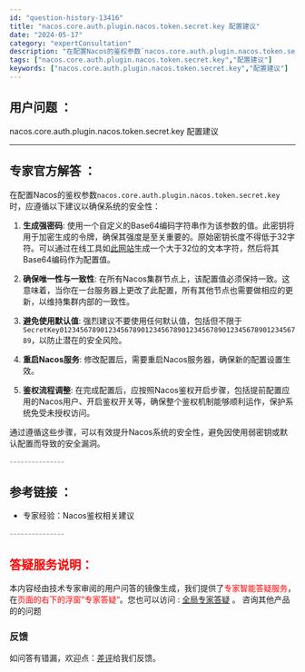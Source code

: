 ```yaml
---
id: "question-history-13416"
title: "nacos.core.auth.plugin.nacos.token.secret.key 配置建议"
date: "2024-05-17"
category: "expertConsultation"
description: "在配置Nacos的鉴权参数`nacos.core.auth.plugin.nacos.token.secret.key`时，应遵循以下建议以确保系统的安全性：1. **生成强密码**: 使用一个自定义的Base64编码字符串作为该参数的值。此密钥将用于加密生成的令牌，确保其强度是至关重要的。原始密钥"
tags: ["nacos.core.auth.plugin.nacos.token.secret.key","配置建议"]
keywords: ["nacos.core.auth.plugin.nacos.token.secret.key","配置建议"]
---
```


## 用户问题 ： 
 nacos.core.auth.plugin.nacos.token.secret.key 配置建议  

---------------
## 专家官方解答 ：

在配置Nacos的鉴权参数`nacos.core.auth.plugin.nacos.token.secret.key`时，应遵循以下建议以确保系统的安全性：

1. **生成强密码**: 使用一个自定义的Base64编码字符串作为该参数的值。此密钥将用于加密生成的令牌，确保其强度是至关重要的。原始密钥长度不得低于32字符。可以通过在线工具如[此网站](https://base64.us)生成一个大于32位的文本字符，然后将其Base64编码作为配置值。

2. **确保唯一性与一致性**: 在所有Nacos集群节点上，该配置值必须保持一致。这意味着，当你在一台服务器上更改了此配置，所有其他节点也需要做相应的更新，以维持集群内部的一致性。

3. **避免使用默认值**: 强烈建议不要使用任何默认值，包括但不限于`SecretKey012345678901234567890123456789012345678901234567890123456789`，以防止潜在的安全风险。

4. **重启Nacos服务**: 修改配置后，需要重启Nacos服务器，确保新的配置设置生效。

5. **鉴权流程调整**: 在完成配置后，应按照Nacos鉴权开启步骤，包括提前配置应用的Nacos用户、开启鉴权开关等，确保整个鉴权机制能够顺利运作，保护系统免受未授权访问。

通过遵循这些步骤，可以有效提升Nacos系统的安全性，避免因使用弱密钥或默认配置而导致的安全漏洞。


<font color="#949494">---------------</font> 


## 参考链接 ：

* 专家经验：Nacos鉴权相关建议 


 <font color="#949494">---------------</font> 
 


## <font color="#FF0000">答疑服务说明：</font> 

本内容经由技术专家审阅的用户问答的镜像生成，我们提供了<font color="#FF0000">专家智能答疑服务</font>，在<font color="#FF0000">页面的右下的浮窗”专家答疑“</font>。您也可以访问 : [全局专家答疑](https://answer.opensource.alibaba.com/docs/intro) 。 咨询其他产品的的问题

### 反馈
如问答有错漏，欢迎点：[差评](https://ai.nacos.io/user/feedbackByEnhancerGradePOJOID?enhancerGradePOJOId=13891)给我们反馈。
